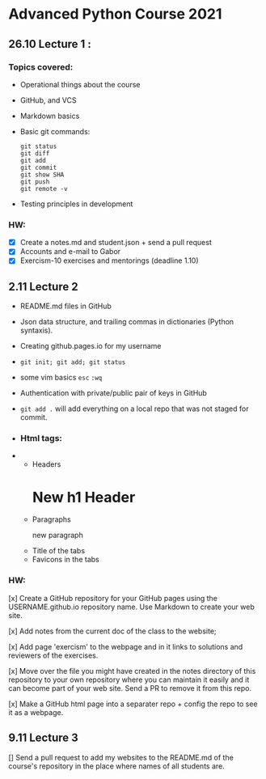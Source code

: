 # Advanced Python Course 2021

## 26.10 Lecture 1 :

### Topics covered:

* Operational things about the course

* GitHub, and VCS

* Markdown basics

* Basic git commands:

  ```git
  git status
  git diff
  git add
  git commit
  git show SHA
  git push
  git remote -v
  ```

* Testing principles in development  

### HW:

- [x] Create a notes.md and student.json + send a pull request 
- [x] Accounts and e-mail to Gabor 
- [x] Exercism-10 exercises and mentorings (deadline 1.10)

## 2.11 Lecture 2

* README.md files in GitHub 

* Json data structure, and trailing commas in dictionaries (Python syntaxis). 

* Creating github.pages.io for my username 

* ```git init; git add; git status```

* some vim basics ```esc``` ```:wq``` 

* Authentication with private/public pair of keys in GitHub

* ```git add .``` will add everything on a local repo that was not staged for commit.

* ### Html tags:

* - Headers <h1> New h1 Header </h1> 
  - Paragraphs <p> new paragraph</p> 
  - Title of the tabs <title> </title>
  - Favicons in the tabs

### HW:

[x] Create a GitHub repository for your GitHub pages using the USERNAME.github.io repository name. Use Markdown to create your web site.

[x] Add notes from the current doc of the class to the website;  

[x] Add page 'exercism' to the webpage and in it links to solutions and reviewers of the exercises. 

[x] Move over the file you might have created in the notes directory of this repository to your own repository where you can maintain it easily and it can become part of your web site. Send a PR to remove it from this repo.

[x] Make a GitHub html page into a separater repo + config the repo to see it as a webpage.



## 9.11 Lecture 3

[] Send a pull request to add my websites to the README.md of the course's repository in the place where names of all students are. 





